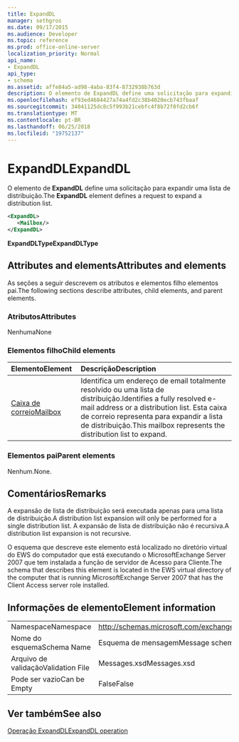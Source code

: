 ```yaml
---
title: ExpandDL
manager: sethgros
ms.date: 09/17/2015
ms.audience: Developer
ms.topic: reference
ms.prod: office-online-server
localization_priority: Normal
api_name:
- ExpandDL
api_type:
- schema
ms.assetid: affe84a5-ad98-4aba-83f4-8732938b763d
description: O elemento de ExpandDL define uma solicitação para expandir uma lista de distribuição.
ms.openlocfilehash: ef93ed4684427a74a4fd2c38b4020ecb743fbaaf
ms.sourcegitcommit: 34041125dc8c5f993b21cebfc4f8b72f0fd2cb6f
ms.translationtype: MT
ms.contentlocale: pt-BR
ms.lasthandoff: 06/25/2018
ms.locfileid: "19752137"
---
```

# <a name="expanddl"></a><span data-ttu-id="3fc15-103">ExpandDL</span><span class="sxs-lookup"><span data-stu-id="3fc15-103">ExpandDL</span></span>

<span data-ttu-id="3fc15-104">O elemento de **ExpandDL** define uma solicitação para expandir uma lista de distribuição.</span><span class="sxs-lookup"><span data-stu-id="3fc15-104">The **ExpandDL** element defines a request to expand a distribution list.</span></span> 
  
```xml
<ExpandDL>
   <Mailbox/>
</ExpandDL>
```

 <span data-ttu-id="3fc15-105">**ExpandDLType**</span><span class="sxs-lookup"><span data-stu-id="3fc15-105">**ExpandDLType**</span></span>
## <a name="attributes-and-elements"></a><span data-ttu-id="3fc15-106">Attributes and elements</span><span class="sxs-lookup"><span data-stu-id="3fc15-106">Attributes and elements</span></span>

<span data-ttu-id="3fc15-107">As seções a seguir descrevem os atributos e elementos filho elementos pai.</span><span class="sxs-lookup"><span data-stu-id="3fc15-107">The following sections describe attributes, child elements, and parent elements.</span></span>
  
### <a name="attributes"></a><span data-ttu-id="3fc15-108">Atributos</span><span class="sxs-lookup"><span data-stu-id="3fc15-108">Attributes</span></span>

<span data-ttu-id="3fc15-109">Nenhuma</span><span class="sxs-lookup"><span data-stu-id="3fc15-109">None</span></span>
  
### <a name="child-elements"></a><span data-ttu-id="3fc15-110">Elementos filho</span><span class="sxs-lookup"><span data-stu-id="3fc15-110">Child elements</span></span>

|<span data-ttu-id="3fc15-111">**Elemento**</span><span class="sxs-lookup"><span data-stu-id="3fc15-111">**Element**</span></span>|<span data-ttu-id="3fc15-112">**Descrição**</span><span class="sxs-lookup"><span data-stu-id="3fc15-112">**Description**</span></span>|
|:-----|:-----|
|[<span data-ttu-id="3fc15-113">Caixa de correio</span><span class="sxs-lookup"><span data-stu-id="3fc15-113">Mailbox</span></span>](mailbox.md) <br/> |<span data-ttu-id="3fc15-114">Identifica um endereço de email totalmente resolvido ou uma lista de distribuição.</span><span class="sxs-lookup"><span data-stu-id="3fc15-114">Identifies a fully resolved e-mail address or a distribution list.</span></span> <span data-ttu-id="3fc15-115">Esta caixa de correio representa para expandir a lista de distribuição.</span><span class="sxs-lookup"><span data-stu-id="3fc15-115">This mailbox represents the distribution list to expand.</span></span>  <br/> |
   
### <a name="parent-elements"></a><span data-ttu-id="3fc15-116">Elementos pai</span><span class="sxs-lookup"><span data-stu-id="3fc15-116">Parent elements</span></span>

<span data-ttu-id="3fc15-117">Nenhum.</span><span class="sxs-lookup"><span data-stu-id="3fc15-117">None.</span></span>
  
## <a name="remarks"></a><span data-ttu-id="3fc15-118">Comentários</span><span class="sxs-lookup"><span data-stu-id="3fc15-118">Remarks</span></span>

<span data-ttu-id="3fc15-119">A expansão de lista de distribuição será executada apenas para uma lista de distribuição.</span><span class="sxs-lookup"><span data-stu-id="3fc15-119">A distribution list expansion will only be performed for a single distribution list.</span></span> <span data-ttu-id="3fc15-120">A expansão de lista de distribuição não é recursiva.</span><span class="sxs-lookup"><span data-stu-id="3fc15-120">A distribution list expansion is not recursive.</span></span>
  
<span data-ttu-id="3fc15-121">O esquema que descreve este elemento está localizado no diretório virtual do EWS do computador que está executando o MicrosoftExchange Server 2007 que tem instalada a função de servidor de Acesso para Cliente.</span><span class="sxs-lookup"><span data-stu-id="3fc15-121">The schema that describes this element is located in the EWS virtual directory of the computer that is running MicrosoftExchange Server 2007 that has the Client Access server role installed.</span></span>
  
## <a name="element-information"></a><span data-ttu-id="3fc15-122">Informações de elemento</span><span class="sxs-lookup"><span data-stu-id="3fc15-122">Element information</span></span>

|||
|:-----|:-----|
|<span data-ttu-id="3fc15-123">Namespace</span><span class="sxs-lookup"><span data-stu-id="3fc15-123">Namespace</span></span>  <br/> |http://schemas.microsoft.com/exchange/services/2006/messages  <br/> |
|<span data-ttu-id="3fc15-124">Nome do esquema</span><span class="sxs-lookup"><span data-stu-id="3fc15-124">Schema Name</span></span>  <br/> |<span data-ttu-id="3fc15-125">Esquema de mensagem</span><span class="sxs-lookup"><span data-stu-id="3fc15-125">Message schema</span></span>  <br/> |
|<span data-ttu-id="3fc15-126">Arquivo de validação</span><span class="sxs-lookup"><span data-stu-id="3fc15-126">Validation File</span></span>  <br/> |<span data-ttu-id="3fc15-127">Messages.xsd</span><span class="sxs-lookup"><span data-stu-id="3fc15-127">Messages.xsd</span></span>  <br/> |
|<span data-ttu-id="3fc15-128">Pode ser vazio</span><span class="sxs-lookup"><span data-stu-id="3fc15-128">Can be Empty</span></span>  <br/> |<span data-ttu-id="3fc15-129">False</span><span class="sxs-lookup"><span data-stu-id="3fc15-129">False</span></span>  <br/> |
   
## <a name="see-also"></a><span data-ttu-id="3fc15-130">Ver também</span><span class="sxs-lookup"><span data-stu-id="3fc15-130">See also</span></span>



[<span data-ttu-id="3fc15-131">Operação ExpandDL</span><span class="sxs-lookup"><span data-stu-id="3fc15-131">ExpandDL operation</span></span>](expanddl-operation.md)


